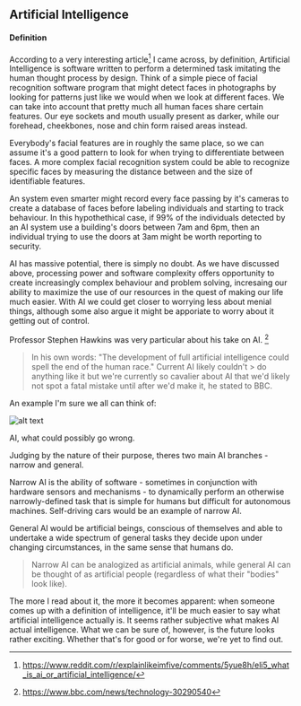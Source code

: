 ## Artificial Intelligence
#### Definition

According to a very interesting article[^2] I came across, by definition, Artificial Intelligence is software written to perform a determined task imitating the human thought process by design. Think of a simple piece of facial recognition software program that might detect faces in photographs by looking for patterns just like we would when we look at different faces. We can take into account that pretty much all human faces share certain features. Our eye sockets and mouth usually present as darker, while our forehead, cheekbones, nose and chin form raised areas instead.

Everybody's facial features are in roughly the same place, so we can assume it's a good pattern to look for when trying to differentiate between faces. A more complex facial recognition system could be able to recognize specific faces by measuring the distance between and the size of identifiable features.

An system even smarter might record every face passing by it's cameras to create a database of faces before labeling individuals and starting to track behaviour. In this hypothethical case, if 99% of the individuals detected by an AI system use a building's doors between 7am and 6pm, then an individual trying to use the doors at 3am might be worth reporting to security. 

AI has massive potential, there is simply no doubt. As we have discussed above, processing power and software complexity offers opportunity to create increasingly complex behaviour and problem solving, incresaing our ability to maximize the use of our resources in the quest of making our life much easier. With AI we could get closer to worrying less about menial things, although some also argue it might be apporiate to worry about it getting out of control.

Professor Stephen Hawkins was very particular about his take on AI. [^1]

> In his own words: "The development of full artificial intelligence could spell the end of the human race." Current AI likely couldn't > do anything like it but we're currently so cavalier about AI that we'd likely not spot a fatal mistake until after we'd make it, he 
> stated to BBC.

An example I'm sure we all can think of:

![alt text](https://ei.marketwatch.com/Multimedia/2018/02/13/Photos/ZH/MW-GD647_skynet_20180213113524_ZH.jpg)

AI, what could possibly go wrong.

Judging by the nature of their purpose, theres two main AI branches - narrow and general. 

Narrow AI is the ability of software - sometimes in conjunction with hardware sensors and mechanisms - to dynamically perform an otherwise narrowly-defined task that is simple for humans but difficult for autonomous machines. Self-driving cars would be an example of narrow AI.

General AI would be artificial beings, conscious of themselves and able to undertake a wide spectrum of general tasks they decide upon under changing circumstances, in the same sense that humans do.

> Narrow AI can be analogized as artificial animals, while general AI can be thought of as artificial people (regardless of what their 
> "bodies" look like).

The more I read about it, the more it becomes apparent: when someone comes up with a definition of intelligence, it'll be much easier to say what artificial intelligence actually is. It seems rather subjective what makes AI actual intelligence. What we can be sure of, however, is the future looks rather exciting. Whether that's for good or for worse, we're yet to find out.


[^1]: https://www.bbc.com/news/technology-30290540
[^2]: https://www.reddit.com/r/explainlikeimfive/comments/5yue8h/eli5_what_is_ai_or_artificial_intelligence/


